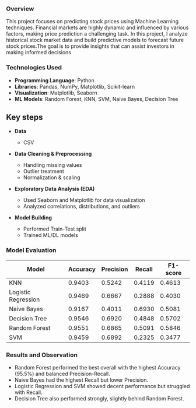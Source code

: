 ### Overview
This project focuses on predicting stock prices using Machine Learning techniques. Financial markets are highly dynamic and influenced by various factors, making price prediction a challenging task. In this project, I analyze historical stock market data and build predictive models to forecast future stock prices.The goal is to provide insights that can assist investors in making informed decisions

### Technologies Used
- **Programming Language**: Python  
- **Libraries**: Pandas, NumPy, Matplotlib, Scikit-learn  
- **Visualization**: Matplotlib, Seaborn  
- **ML Models**: Random Forest, KNN, SVM, Naive Bayes, Decision Tree  

## Key steps
- **Data**
  - CSV
    
- **Data Cleaning & Preprocessing**  
  - Handling missing values  
  - Outlier treatment  
  - Normalization & scaling  

- **Exploratory Data Analysis (EDA)**  
  - Used Seaborn and Matplotlib for data visualization  
  - Analyzed correlations, distributions, and outliers  

- **Model Building**  
  - Performed Train-Test split  
  - Trained ML/DL models
      
### Model Evaluation

| Model               | Accuracy | Precision | Recall  | F1-score |
|---------------------|----------|-----------|---------|----------|
| KNN                 | 0.9403   | 0.5242    | 0.4119  | 0.4613   |
| Logistic Regression | 0.9469   | 0.6667    | 0.2888  | 0.4030   |
| Naive Bayes         | 0.9167   | 0.4011    | 0.6930  | 0.5081   |
| Decision Tree       | 0.9546   | 0.6920    | 0.4848  | 0.5702   |
| Random Forest       | 0.9551   | 0.6865    | 0.5091  | 0.5846   |
| SVM                 | 0.9459   | 0.6892    | 0.2325  | 0.3477   |

### Results and Observation
- Random Forest performed the best overall with the highest Accuracy (95.5%) and balanced Precision-Recall.
- Naive Bayes had the highest Recall but lower Precision.
- Logistic Regression and SVM showed decent performance but struggled with Recall.
- Decision Tree also performed strongly, slightly behind Random Forest.
